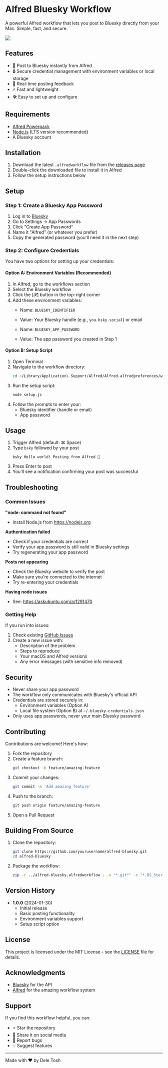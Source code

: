 # Alfred Bluesky Workflow

A powerful Alfred workflow that lets you post to Bluesky directly from your Mac. Simple, fast, and secure.

![](https://i.imgur.com/RdpaNQr.png)

## Features

- 🚀 Post to Bluesky instantly from Alfred
- 🔒 Secure credential management with environment variables or local storage
- 🔔 Real-time posting feedback
- ⚡ Fast and lightweight
- 🛠️ Easy to set up and configure

## Requirements

- [Alfred Powerpack](https://www.alfredapp.com/powerpack/)
- [Node.js](https://nodejs.org/) (LTS version recommended)
- A Bluesky account

## Installation

1. Download the latest `.alfredworkflow` file from the [releases page](https://github.com/yourusername/alfred-bluesky/releases)
2. Double-click the downloaded file to install it in Alfred
3. Follow the setup instructions below

## Setup

### Step 1: Create a Bluesky App Password

1. Log in to [Bluesky](https://bsky.app)
2. Go to Settings → App Passwords
3. Click "Create App Password"
4. Name it "Alfred" (or whatever you prefer)
5. Copy the generated password (you'll need it in the next step)

### Step 2: Configure Credentials

You have two options for setting up your credentials:

#### Option A: Environment Variables (Recommended)

1. In Alfred, go to the workflows section
2. Select the Bluesky workflow
3. Click the [𝓧] button in the top-right corner
4. Add these environment variables:
   - Name: `BLUESKY_IDENTIFIER` 
   - Value: Your Bluesky handle (e.g., `you.bsky.social`) or email
   
   - Name: `BLUESKY_APP_PASSWORD`
   - Value: The app password you created in Step 1

#### Option B: Setup Script

1. Open Terminal
2. Navigate to the workflow directory:
   ```bash
   cd ~/Library/Application\ Support/Alfred/Alfred.alfredpreferences/workflows/[workflow-id]
   ```
3. Run the setup script:
   ```bash
   node setup.js
   ```
4. Follow the prompts to enter your:
   - Bluesky identifier (handle or email)
   - App password

## Usage

1. Trigger Alfred (default: ⌘ Space)
2. Type `bsky` followed by your post
   ```
   bsky Hello world! Posting from Alfred 🚀
   ```
3. Press Enter to post
4. You'll see a notification confirming your post was successful

## Troubleshooting

### Common Issues

**"node: command not found"**
- Install Node.js from https://nodejs.org

**Authentication failed**
- Check if your credentials are correct
- Verify your app password is still valid in Bluesky settings
- Try regenerating your app password

**Posts not appearing**
- Check the Bluesky website to verify the post
- Make sure you're connected to the internet
- Try re-entering your credentials

**Having node issues**
- See: https://askubuntu.com/a/1291470

### Getting Help

If you run into issues:
1. Check existing [GitHub Issues](https://github.com/yourusername/alfred-bluesky/issues)
2. Create a new issue with:
   - Description of the problem
   - Steps to reproduce
   - Your macOS and Alfred versions
   - Any error messages (with sensitive info removed)

## Security

- Never share your app password
- The workflow only communicates with Bluesky's official API
- Credentials are stored securely in:
  - Environment variables (Option A)
  - Local file system (Option B) at `~/.bluesky-credentials.json`
- Only uses app passwords, never your main Bluesky password

## Contributing

Contributions are welcome! Here's how:

1. Fork the repository
2. Create a feature branch:
   ```bash
   git checkout -b feature/amazing-feature
   ```
3. Commit your changes:
   ```bash
   git commit -m 'Add amazing feature'
   ```
4. Push to the branch:
   ```bash
   git push origin feature/amazing-feature
   ```
5. Open a Pull Request

## Building From Source

1. Clone the repository:
   ```bash
   git clone https://github.com/yourusername/alfred-bluesky.git
   cd alfred-bluesky
   ```

2. Package the workflow:
   ```bash
   zip -r ../alfred-bluesky.alfredworkflow . -x "*.git*" -x "*.DS_Store"
   ```

## Version History

- **1.0.0** (2024-01-30)
  - Initial release
  - Basic posting functionality
  - Environment variables support
  - Setup script option

## License

This project is licensed under the MIT License - see the [LICENSE](LICENSE) file for details.

## Acknowledgments

- [Bluesky](https://bsky.app) for the API
- [Alfred](https://www.alfredapp.com) for the amazing workflow system

## Support

If you find this workflow helpful, you can:
- ⭐ Star the repository
- 📢 Share it on social media
- 🐞 Report bugs
- 💡 Suggest features

---

Made with ❤️ by Dele Tosh